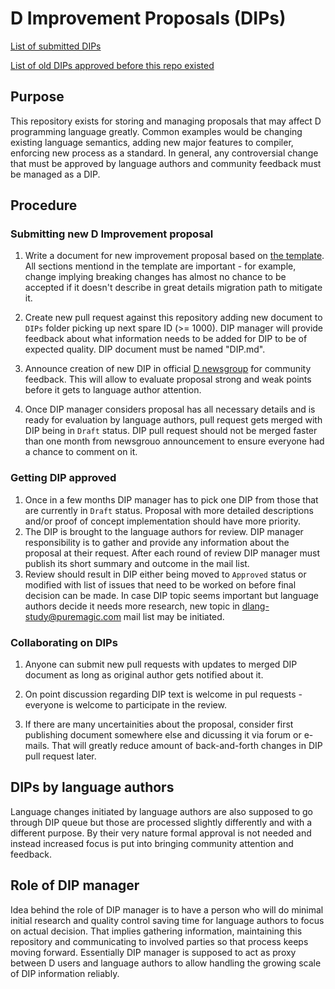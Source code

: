 # D Improvement Proposals (DIPs)

[List of submitted DIPs](https://github.com/dlang/DIPs/blob/master/DIPs/README.md)

[List of old DIPs approved before this repo existed](https://github.com/dlang/DIPs/blob/master/DIPs/archive/README.md)

## Purpose

This repository exists for storing and managing proposals that may affect
D programming language greatly. Common examples would be changing existing
language semantics, adding new major features to compiler, enforcing new
process as a standard. In general, any controversial change that must be
approved by language authors and community feedback must be managed as a DIP.

## Procedure

### Submitting new D Improvement proposal

1. Write a document for new improvement proposal based on
   [the template](https://github.com/dlang/DIPs/blob/master/Template.md). All
   sections mentiond in the template are important - for example, change
   implying breaking changes has almost no chance to be accepted if it doesn't
   describe in great details migration path to mitigate it.

2. Create new pull request against this repository adding new document to
   `DIPs` folder picking up next spare ID (>= 1000). DIP manager will provide
   feedback about what information needs to be added for DIP to be of expected
   quality. DIP document must be named "DIP<id>.md".

3. Announce creation of new DIP in official
   [D newsgroup](https://forum.dlang.org) for community feedback. This will
   allow to evaluate proposal strong and weak points before it gets to language
   author attention.

3. Once DIP manager considers proposal has all necessary details and is ready
   for evaluation by language authors, pull request gets merged with DIP
   being in `Draft` status. DIP pull request should not be merged faster than
   one month from newsgrouo announcement to ensure everyone had a chance to
   comment on it.

### Getting DIP approved

1. Once in a few months DIP manager has to pick one DIP from those
   that are currently in `Draft` status. Proposal with more detailed
   descriptions and/or proof of concept implementation should have more
   priority.
2. The DIP is brought to the language authors for review. DIP manager
   responsibility is to gather and provide any information about the proposal
   at their request. After each round of review DIP manager must publish
   its short summary and outcome in the mail list.
3. Review should result in DIP either being moved to `Approved` status or
   modified with list of issues that need to be worked on before final
   decision can be made. In case DIP topic seems important but language
   authors decide it needs more research, new topic in dlang-study@puremagic.com
   mail list may be initiated.

### Collaborating on DIPs

1. Anyone can submit new pull requests with updates to merged DIP document as
   long as original author gets notified about it.

2. On point discussion regarding DIP text is welcome in pul requests - everyone
   is welcome to participate in the review.

3. If there are many uncertainities about the proposal, consider first publishing
   document somewhere else and dicussing it via forum or e-mails. That will
   greatly reduce amount of back-and-forth changes in DIP pull request later.

## DIPs by language authors

Language changes initiated by language authors are also supposed to go through
DIP queue but those are processed slightly differently and with a different
purpose. By their very nature formal approval is not needed and instead
increased focus is put into bringing community attention and feedback.

## Role of DIP manager

Idea behind the role of DIP manager is to have a person who will do minimal
initial research and quality control saving time for language authors to
focus on actual decision.  That implies gathering information, maintaining
this repository and communicating to involved parties so that process keeps
moving forward. Essentially DIP manager is supposed to act as proxy between
D users and language authors to allow handling the growing scale of DIP information
reliably.

